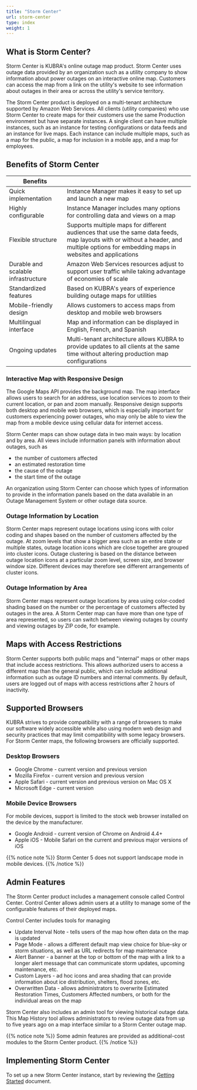 ```yaml
---
title: "Storm Center"
url: storm-center
type: index
weight: 1
---
```


## What is Storm Center? ##

Storm Center is KUBRA's online outage map product. Storm Center uses outage data provided by an organization such as a utility company to show information about power outages on an interactive online map. Customers can access the map from a link on the utility's website to see information about outages in their area or across the utility's service territory.

The Storm Center product is deployed on a multi-tenant architecture supported by Amazon Web Services. All clients (utility companies) who use Storm Center to create maps for their customers use the same Production environment but have separate instances. A single client can have multiple instances, such as an instance for testing configurations or data feeds and an instance for live maps. Each instance can include multiple maps, such as a map for the public, a map for inclusion in a mobile app, and a map for employees.

## Benefits of Storm Center ##

| Benefits |  |
------ | -----------
Quick implementation | Instance Manager makes it easy to set up and launch a new map
Highly configurable | Instance Manager includes many options for controlling data and views on a map
Flexible structure | Supports multiple maps for different audiences that use the same data feeds, map layouts with or without a header, and multiple options for embedding maps in websites and applications
Durable and scalable infrastructure | Amazon Web Services resources adjust to support user traffic while taking advantage of economies of scale
Standardized features | Based on KUBRA's years of experience building outage maps for utilities
Mobile-friendly design | Allows customers to access maps from desktop and mobile web browsers
Multilingual interface | Map and information can be displayed in English, French, and Spanish
Ongoing updates | Multi-tenant architecture allows KUBRA to provide updates to all clients at the same time without altering production map configurations

### Interactive Map with Responsive Design ###

The Google Maps API provides the background map. The map interface allows users to search for an address, use location services to zoom to their current location, or pan and zoom manually. Responsive design supports both desktop and mobile web browsers, which is especially important for customers experiencing power outages, who may only be able to view the map from a mobile device using cellular data for internet access.

Storm Center maps can show outage data in two main ways: by location and by area. All views include information panels with information about outages, such as

+ the number of customers affected
+ an estimated restoration time
+ the cause of the outage
+ the start time of the outage

An organization using Storm Center can choose which types of information to provide in the information panels based on the data available in an Outage Management System or other outage data source.

### Outage Information by Location ###

Storm Center maps represent outage locations using icons with color coding and shapes based on the number of customers affected by the outage. At zoom levels that show a bigger area such as an entire state or multiple states, outage location icons which are close together are grouped into cluster icons. Outage clustering is based on the distance between outage location icons at a particular zoom level, screen size, and browser window size. Different devices may therefore see different arrangements of cluster icons.

### Outage Information by Area ###

Storm Center maps represent outage locations by area using color-coded shading based on the number or the percentage of customers affected by outages in the area. A Storm Center map can have more than one type of area represented, so users can switch between viewing outages by county and viewing outages by ZIP code, for example.

## Maps with Access Restrictions ##

Storm Center supports both public maps and "internal" maps or other maps that include access restrictions. This allows authorized users to access a different map than the general public, which can include additional information such as outage ID numbers and internal comments. By default, users are logged out of maps with access restrictions after 2 hours of inactivity.

## Supported Browsers ##

KUBRA strives to provide compatibility with a range of browsers to make our software widely accessible while also using modern web design and security practices that may limit compatibility with some legacy browsers. For Storm Center maps, the following browsers are officially supported.

### Desktop Browsers ###

+ Google Chrome - current version and previous version
+ Mozilla Firefox - current version and previous version
+ Apple Safari - current version and previous version on Mac OS X
+ Microsoft Edge - current version

### Mobile Device Browsers ###

For mobile devices, support is limited to the stock web browser installed on the device by the manufacturer.

+ Google Android - current version of Chrome on Android 4.4+
+ Apple iOS - Mobile Safari on the current and previous major versions of iOS

{{% notice note %}}
Storm Center 5 does not support landscape mode in mobile devices.
{{% /notice %}}

## Admin Features ##

The Storm Center product includes a management console called Control Center. Control Center allows admin users at a utility to manage some of the configurable features of their deployed maps.

Control Center includes tools for managing

+ Update Interval Note - tells users of the map how often data on the map is updated
+ Page Mode - allows a different default map view choice for blue-sky or storm situations, as well as URL redirects for map maintenance
+ Alert Banner - a banner at the top or bottom of the map with a link to a longer alert message that can communicate storm updates, upcoming maintenance, etc.
+ Custom Layers - ad hoc icons and area shading that can provide information about ice distribution, shelters, flood zones, etc.
+ Overwritten Data - allows administrators to overwrite Estimated Restoration Times, Customers Affected numbers, or both for the individual areas on the map

Storm Center also includes an admin tool for viewing historical outage data. This Map History tool allows administrators to review outage data from up to five years ago on a map interface similar to a Storm Center outage map.

{{% notice note %}}
Some admin features are provided as additional-cost modules to the Storm Center product.
{{% /notice %}}

## Implementing Storm Center ##

To set up a new Storm Center instance, start by reviewing the [Getting Started](/storm-center/getting-started) document.
